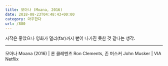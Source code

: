 ```yaml
---
title: 모아나 (Moana, 2016)
date: 2018-08-23T04:48:43+00:00
category: 마주한다
url: /880
---
```


시작은 좋았으나 영화가 멀리(far)까지 뻗어 나가진 못한 것 같다는 생각.

---

모아나 Moana (2016) | 론 클레멘츠 Ron Clements, 존 머스커 John Musker | VIA Netflix
